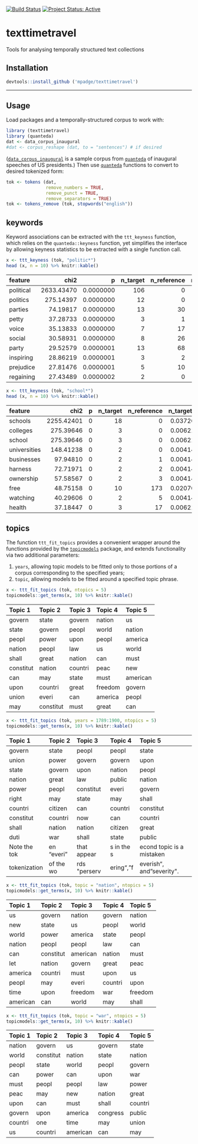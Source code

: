 [![Build
Status](https://travis-ci.org/mpadge/texttimetravel.svg?branch=master)](https://travis-ci.org/mpadge/texttimetravel)
[![Project Status:
Active](http://www.repostatus.org/badges/latest/active.svg)](http://www.repostatus.org/#active)

# texttimetravel

Tools for analysing temporally structured text collections

## Installation

``` r
devtools::install_github ('mpadge/texttimetravel')
```

-----

## Usage

Load packages and a temporally-structured corpus to work with:

``` r
library (texttimetravel)
library (quanteda)
dat <- data_corpus_inaugural
#dat <- corpus_reshape (dat, to = "sentences") # if desired
```

([`data_corpus_inaugural`](https://quanteda.io/reference/data_corpus_inaugural.html)
is a sample corpus from [`quanteda`](https://quanteda.io) of inaugural
speeches of US presidents.) Then use [`quanteda`](https://quanteda.io)
functions to convert to desired tokenized form:

``` r
tok <- tokens (dat,
               remove_numbers = TRUE,
               remove_punct = TRUE,
               remove_separators = TRUE)
tok <- tokens_remove (tok, stopwords("english"))
```

## keywords

Keyword associations can be extracted with the `ttt_keyness` function,
which relies on the `quanteda::keyness` function, yet simplifies the
interface by allowing keyness statistics to be extracted with a single
function call.

``` r
x <- ttt_keyness (tok, "politic*")
head (x, n = 10) %>% knitr::kable()
```

| feature   |       chi2 |         p | n\_target | n\_reference | n\_target\_rel | n\_reference\_rel |
| :-------- | ---------: | --------: | --------: | -----------: | -------------: | ----------------: |
| political | 2633.43470 | 0.0000000 |       106 |            0 |      0.0427937 |         0.0000000 |
| politics  |  275.14397 | 0.0000000 |        12 |            0 |      0.0048446 |         0.0000000 |
| parties   |   74.19817 | 0.0000000 |        13 |           30 |      0.0052483 |         0.0004835 |
| petty     |   37.28733 | 0.0000000 |         3 |            1 |      0.0012111 |         0.0000161 |
| voice     |   35.13833 | 0.0000000 |         7 |           17 |      0.0028260 |         0.0002740 |
| social    |   30.58931 | 0.0000000 |         8 |           26 |      0.0032297 |         0.0004191 |
| party     |   29.52579 | 0.0000001 |        13 |           68 |      0.0052483 |         0.0010960 |
| inspiring |   28.86219 | 0.0000001 |         3 |            2 |      0.0012111 |         0.0000322 |
| prejudice |   27.81476 | 0.0000001 |         5 |           10 |      0.0020186 |         0.0001612 |
| regaining |   27.43489 | 0.0000002 |         2 |            0 |      0.0008074 |         0.0000000 |

``` r
x <- ttt_keyness (tok, "school*")
head (x, n = 10) %>% knitr::kable()
```

| feature      |       chi2 | p | n\_target | n\_reference | n\_target\_rel | n\_reference\_rel |
| :----------- | ---------: | -: | --------: | -----------: | -------------: | ----------------: |
| schools      | 2255.42401 | 0 |        18 |            0 |      0.0372671 |         0.0000000 |
| colleges     |  275.39646 | 0 |         3 |            0 |      0.0062112 |         0.0000000 |
| school       |  275.39646 | 0 |         3 |            0 |      0.0062112 |         0.0000000 |
| universities |  148.41238 | 0 |         2 |            0 |      0.0041408 |         0.0000000 |
| businesses   |   97.94810 | 0 |         2 |            1 |      0.0041408 |         0.0000156 |
| harness      |   72.71971 | 0 |         2 |            2 |      0.0041408 |         0.0000312 |
| ownership    |   57.58567 | 0 |         2 |            3 |      0.0041408 |         0.0000468 |
| free         |   48.75158 | 0 |        10 |          173 |      0.0207039 |         0.0027015 |
| watching     |   40.29606 | 0 |         2 |            5 |      0.0041408 |         0.0000781 |
| health       |   37.18447 | 0 |         3 |           17 |      0.0062112 |         0.0002655 |

## topics

The function `ttt_fit_topics` provides a convenient wrapper around the
functions provided by the
[`topicmodels`](https://cran.r-project.org/package=topicmodels) package,
and extends functionality via two additional parameters:

1.  `years`, allowing topic models to be fitted only to those portions
    of a corpus corresponding to the specified years;
2.  `topic`, allowing models to be fitted around a specified topic
    phrase.

<!-- end list -->

``` r
x <- ttt_fit_topics (tok, ntopics = 5)
topicmodels::get_terms(x, 10) %>% knitr::kable()
```

| Topic 1   | Topic 2   | Topic 3 | Topic 4 | Topic 5  |
| :-------- | :-------- | :------ | :------ | :------- |
| govern    | state     | govern  | nation  | us       |
| state     | govern    | peopl   | world   | nation   |
| peopl     | power     | upon    | peopl   | america  |
| nation    | peopl     | law     | us      | world    |
| shall     | great     | nation  | can     | must     |
| constitut | nation    | countri | peac    | new      |
| can       | may       | state   | must    | american |
| upon      | countri   | great   | freedom | govern   |
| union     | everi     | can     | america | peopl    |
| may       | constitut | must    | great   | can      |

``` r
x <- ttt_fit_topics (tok, years = 1789:1900, ntopics = 5)
topicmodels::get_terms(x, 10) %>% knitr::kable()
```

| Topic 1      | Topic 2    | Topic 3      | Topic 4    | Topic 5                   |
| :----------- | :--------- | :----------- | :--------- | :------------------------ |
| govern       | state      | peopl        | peopl      | state                     |
| union        | power      | govern       | govern     | upon                      |
| state        | govern     | upon         | nation     | peopl                     |
| nation       | great      | law          | public     | nation                    |
| power        | peopl      | constitut    | everi      | govern                    |
| right        | may        | state        | may        | shall                     |
| countri      | citizen    | can          | countri    | constitut                 |
| constitut    | countri    | now          | can        | countri                   |
| shall        | nation     | nation       | citizen    | great                     |
| duti         | war        | shall        | state      | public                    |
| Note the tok | en “everi” | that appear  | s in the s | econd topic is a mistaken |
| tokenization | of the wo  | rds "perserv | ering“,”f  | everish“, and”severity".  |

``` r
x <- ttt_fit_topics (tok, topic = "nation", ntopics = 5)
topicmodels::get_terms(x, 10) %>% knitr::kable()
```

| Topic 1  | Topic 2   | Topic 3  | Topic 4 | Topic 5 |
| :------- | :-------- | :------- | :------ | :------ |
| us       | govern    | nation   | govern  | nation  |
| new      | state     | us       | peopl   | world   |
| world    | power     | america  | state   | peopl   |
| nation   | peopl     | peopl    | law     | can     |
| can      | constitut | american | nation  | must    |
| let      | nation    | govern   | great   | peac    |
| america  | countri   | must     | upon    | us      |
| peopl    | may       | everi    | countri | upon    |
| time     | upon      | freedom  | war     | freedom |
| american | can       | world    | may     | shall   |

``` r
x <- ttt_fit_topics (tok, topic = "war", ntopics = 5)
topicmodels::get_terms(x, 10) %>% knitr::kable()
```

| Topic 1 | Topic 2   | Topic 3  | Topic 4  | Topic 5 |
| :------ | :-------- | :------- | :------- | :------ |
| nation  | govern    | us       | govern   | state   |
| world   | constitut | nation   | state    | nation  |
| peopl   | state     | world    | peopl    | govern  |
| can     | power     | can      | upon     | war     |
| must    | peopl     | peopl    | law      | power   |
| peac    | may       | new      | nation   | great   |
| upon    | can       | must     | shall    | countri |
| govern  | upon      | america  | congress | public  |
| countri | one       | time     | may      | union   |
| us      | countri   | american | can      | may     |
